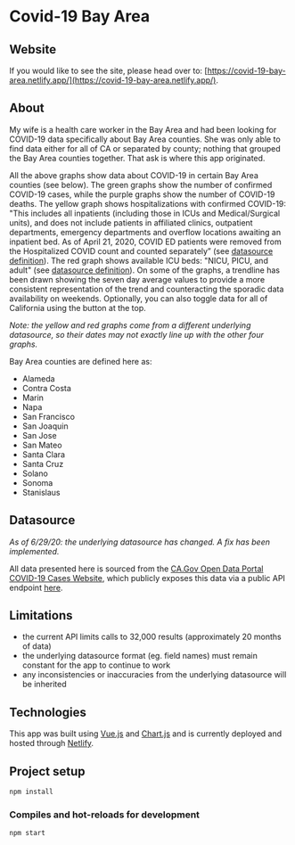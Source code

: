 # Covid-19 Bay Area

## Website

If you would like to see the site, please head over to: [https://covid-19-bay-area.netlify.app/](https://covid-19-bay-area.netlify.app/).

## About

My wife is a health care worker in the Bay Area and had been looking
for COVID-19 data specifically about Bay Area counties. She was only
able to find data either for all of CA or separated by county; nothing
that grouped the Bay Area counties together. That ask is where this
app originated.

All the above graphs show data about COVID-19 in certain
Bay Area counties (see below). The green graphs show the number of confirmed
COVID-19 cases, while the purple graphs show the number of COVID-19
deaths. The yellow graph shows hospitalizations with confirmed
COVID-19: "This includes all inpatients (including those in ICUs and
Medical/Surgical units), and does not include patients in affiliated
clinics, outpatient departments, emergency departments and overflow
locations awaiting an inpatient bed. As of April 21, 2020, COVID ED
patients were removed from the Hospitalized COVID count and counted
separately” (see [datasource definition](https://data.ca.gov/dataset/covid-19-hospital-data/resource/42d33765-20fd-44b8-a978-b083b7542225)). The red graph shows available
ICU beds: "NICU, PICU, and adult" (see [datasource definition](https://data.ca.gov/dataset/covid-19-hospital-data/resource/42d33765-20fd-44b8-a978-b083b7542225)). On some of the graphs, a trendline
has been drawn showing the seven day average values to provide a
more consistent representation of the trend and counteracting the
sporadic data availability on weekends. Optionally, you can also
toggle data for all of California using the button at the top.

_Note: the yellow and red graphs come from a different underlying
datasource, so their dates may not exactly line up with the other
four graphs._

Bay Area counties are defined here as:

- Alameda
- Contra Costa
- Marin
- Napa
- San Francisco
- San Joaquin
- San Jose
- San Mateo
- Santa Clara
- Santa Cruz
- Solano
- Sonoma
- Stanislaus

## Datasource

_As of 6/29/20: the underlying datasource has changed. A fix has been implemented._

All data presented here is sourced from the [CA.Gov Open Data Portal COVID-19 Cases Website](https://data.ca.gov/dataset/covid-19-cases/resource/926fd08f-cc91-4828-af38-bd45de97f8c3"), which publicly exposes this data via a public API endpoint [here](https://data.ca.gov/api/3/action/datastore_search?resource_id=926fd08f-cc91-4828-af38-bd45de97f8c3).

## Limitations

- the current API limits calls to 32,000 results (approximately 20 months of data)
- the underlying datasource format (eg. field names) must remain constant for the app to continue to work
- any inconsistencies or inaccuracies from the underlying datasource will be inherited

## Technologies

This app was built using [Vue.js](https://vuejs.org/) and [Chart.js](https://www.chartjs.org/) and is currently deployed and hosted through [Netlify](https://www.netlify.com/).

## Project setup

```bash
npm install
```

### Compiles and hot-reloads for development

```bash
npm start
```
